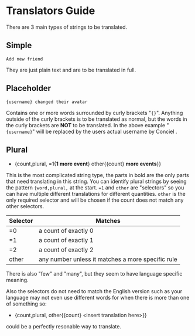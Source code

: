 # Translators Guide

There are 3 main types of strings to be translated.

## Simple
```
Add new friend
```
They are just plain text and are to be translated in full.

## Placeholder
```
{username} changed their avatar
```
Contains one or more words surrounded by curly brackets "`{}`". Anything outside of the curly brackets is to be translated as normal, but the words in the curly brackets are **NOT** to be translated. In the above example "`{username}`" will be replaced by the users actual username by  Conciel .

## Plural

- {count,plural, =1{**1 more event**} other{{count} **more events**}}

This is the most complicated string type, the parts in bold are the only parts that need translating in this string. You can identify plural strings by seeing the pattern `{word,plural,` at the start. `=1` and `other` are "selectors" so you can have multiple different translations for different quantities. `other` is the only required selector and will be chosen if the count does not match any other selectors.

Selector | Matches
---|---
=0 | a count of exactly 0
=1 | a count of exactly 1
=2 | a count of exactly 2
other | any number unless it matches a more specific rule

There is also "few" and "many", but they seem to have language specific meaning.

Also the selectors do not need to match the English version such as your language may not even use different words for when there is more than one of something so:
 - {count,plural, other{{count} \<insert translation here\>}} 

could be a perfectly resonable way to translate.
